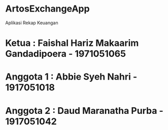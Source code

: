 # ArtosExchangeApp
Aplikasi Rekap Keuangan 


# Ketua : Faishal Hariz Makaarim Gandadipoera - 1971051065
# Anggota 1 : Abbie Syeh Nahri - 1917051018
# Anggota 2 : Daud Maranatha Purba - 1917051042
